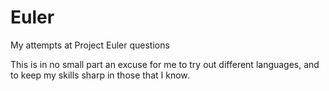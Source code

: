 # Euler

My attempts at Project Euler questions

This is in no small part an excuse for me to try out different languages, and to keep my skills sharp in those that I know.
